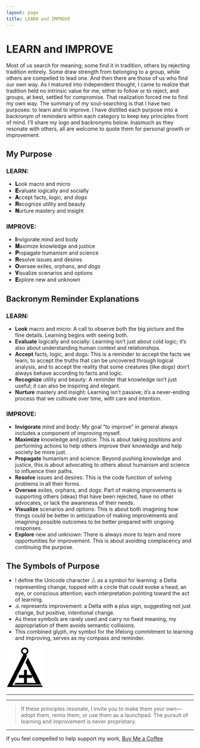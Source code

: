```yaml
---
layout: page
title: LEARN and IMPROVE
---
```


# LEARN and IMPROVE

Most of us search for meaning; some find it in tradition, others by rejecting tradition entirely. Some draw strength from belonging to a group, while others are compelled to lead one. And then there are those of us who find our own way.
As I matured into independent thought, I came to realize that tradition held no intrinsic value for me, either to follow or to reject, and groups, at best, settled for compromise. That realization forced me to find my own way.
The summary of my soul-searching is that I have two purposes: to learn and to improve. I have distilled each purpose into a backronym of reminders within each category to keep key principles front of mind. I’ll share my logo and backronyms below. Inasmuch as they resonate with others, all are welcome to quote them for personal growth or improvement.

## My Purpose

### LEARN:
- **𝐋**ook macro and micro  
- **𝐄**valuate logically and socially  
- **𝐀**ccept facts, logic, and _dogs_  
- **𝐑**ecognize utility and beauty  
- **𝐍**urture mastery and insight  

### IMPROVE:
- **𝐈**nvigorate mind and body  
- **𝐌**aximize knowledge and justice  
- **𝐏**ropagate humanism and science  
- **𝐑**esolve issues and desires  
- **𝐎**versee exiles, orphans, and _dogs_  
- **𝐕**isualize scenarios and options  
- **𝐄**xplore new and unknown  

## Backronym Reminder Explanations

### LEARN:
-	**Look** macro and micro: A call to observe both the big picture and the fine details. Learning begins with seeing both.
-	**Evaluate** logically and socially: Learning isn’t just about cold logic; it’s also about understanding human context and relationships.
-	**Accept** facts, logic, and dogs: This is a reminder to accept the facts we learn, to accept the truths that can be uncovered through logical analysis, and to accept the reality that some creatures (like dogs) don’t always behave according to facts and logic.
-	**Recognize** utility and beauty: A reminder that knowledge isn’t just useful; it can also be inspiring and elegant.
-	**Nurture** mastery and insight: Learning isn’t passive; it’s a never-ending process that we cultivate over time, with care and intention.
### IMPROVE:
-	**Invigorate** mind and body: My goal “to improve” in general always includes a component of improving myself.
-	**Maximize** knowledge and justice: This is about taking positions and performing actions to help others improve their knowledge and help society be more just.
-	**Propagate** humanism and science: Beyond pushing knowledge and justice, this is about advocating to others about humanism and science to influence their paths.
-	**Resolve** issues and desires: This is the code function of solving problems in all their forms.
-	**Oversee** exiles, orphans, and dogs: Part of making improvements is supporting others (ideas) that have been rejected, have no other advocates, or lack the awareness of their needs.
-	**Visualize** scenarios and options: This is about both imagining how things could be better in anticipation of making improvements and imagining possible outcomes to be better prepared with ongoing responses.
-	**Explore** new and unknown: There is always more to learn and more opportunities for improvement. This is about avoiding complacency and continuing the purpose.

## The Symbols of Purpose
-	I define the Unicode character ⧊ as a symbol for learning: a Delta representing change, topped with a circle that could evoke a head, an eye, or conscious attention; each interpretation pointing toward the act of learning.
-	⨹ represents improvement: a Delta with a plus sign, suggesting not just change, but positive, intentional change.
-	As these symbols are rarely used and carry no fixed meaning, my appropriation of them avoids semantic collisions.
-	This combined glyph, my symbol for the lifelong commitment to learning and improving, serves as my compass and reminder.

![LEARN-IMPROVE Logo](https://github.com/jhbrooks13/jhbrooks13.github.io/blob/cb2a4f33b72e25c808bee5c292b32e945833d207/assets/Simple%20Glyph.png)

---
---
> If these principles resonate, I invite you to make them your own—adopt them, remix them, or use them as a launchpad. The pursuit of learning and improvement is never proprietary.

---


If you feel compelled to help support my work, [Buy Me a Coffee](https://coff.ee/jhbrooks13)

